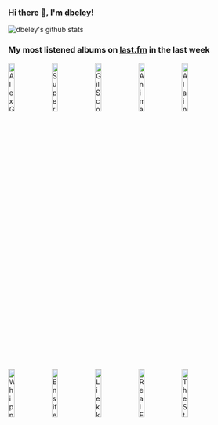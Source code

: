 ### Hi there 👋, I'm [dbeley](https://dbeley.ovh/en)!

![dbeley's github stats](https://github-readme-stats.vercel.app/api?username=dbeley)

### My most listened albums on [last.fm](https://www.last.fm/user/d_beley) in the last week

[<img src='https://lastfm.freetls.fastly.net/i/u/300x300/0b8520054cfd8af493b44a8bed0a2361.jpg' width='16%' height='16%' alt='Alex G - TRICK'>](https://www.last.fm/music/alex%2bg/trick)&nbsp;
[<img src='https://lastfm.freetls.fastly.net/i/u/300x300/6bd76924557314df166ca971f0877b20.jpg' width='16%' height='16%' alt='Supercar - ⚾︎⚾︎⚾︎ Change!!'>](https://www.last.fm/music/supercar/%25e2%259a%25be%25ef%25b8%258e%25e2%259a%25be%25ef%25b8%258e%25e2%259a%25be%25ef%25b8%258e%2bchange%2521%2521)&nbsp;
[<img src='https://lastfm.freetls.fastly.net/i/u/300x300/25f876d840ccc957a9954890cf3e2166.png' width='16%' height='16%' alt='Gil Scott‐Heron - I’m New Here'>](https://www.last.fm/music/gil%2bscott%25e2%2580%2590heron/i%25e2%2580%2599m%2bnew%2bhere)&nbsp;
[<img src='https://lastfm.freetls.fastly.net/i/u/300x300/102271a7f00843edc3b7c082fe831683.png' width='16%' height='16%' alt='Animal Collective - Feels'>](https://www.last.fm/music/animal%2bcollective/feels)&nbsp;
[<img src='https://lastfm.freetls.fastly.net/i/u/300x300/48cbb611bb45ad693a1ec00855533787.png' width='16%' height='16%' alt='Alain Goraguer - La Planète sauvage'>](https://www.last.fm/music/alain%2bgoraguer/la%2bplan%25c3%25a8te%2bsauvage)&nbsp;
<br>
[<img src='https://lastfm.freetls.fastly.net/i/u/300x300/55e47f952223131db791a7cea2271530.jpg' width='16%' height='16%' alt='Whipping Boy - Heartworm'>](https://www.last.fm/music/whipping%2bboy/heartworm)&nbsp;
[<img src='https://lastfm.freetls.fastly.net/i/u/300x300/e1cac59f4b7f41dd82d691897dae0770.png' width='16%' height='16%' alt='Ensiferum - From Afar'>](https://www.last.fm/music/ensiferum/from%2bafar)&nbsp;
[<img src='https://lastfm.freetls.fastly.net/i/u/300x300/a0b72a9411bf1c1f739abb85be73bf88.jpg' width='16%' height='16%' alt='Liekki - Korppi'>](https://www.last.fm/music/liekki/korppi)&nbsp;
[<img src='https://lastfm.freetls.fastly.net/i/u/300x300/dc7a9656b3ed4566c57cfc9fc1c2946b.png' width='16%' height='16%' alt='Real Estate - Atlas'>](https://www.last.fm/music/real%2bestate/atlas)&nbsp;
[<img src='https://lastfm.freetls.fastly.net/i/u/300x300/3495e41a80a8ebda07f3ad40fffd447c.png' width='16%' height='16%' alt='The Style Council - Café Bleu'>](https://www.last.fm/music/the%2bstyle%2bcouncil/caf%25c3%25a9%2bbleu)&nbsp;
<br>

